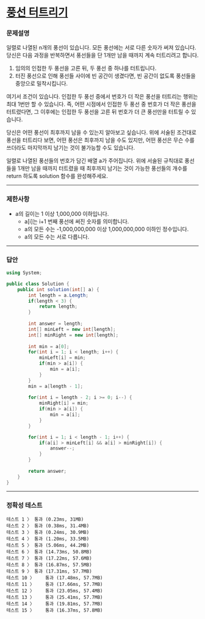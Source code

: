 # <a href="https://school.programmers.co.kr/learn/courses/30/lessons/68646">풍선 터트리기</a>

### 문제설명

일렬로 나열된 n개의 풍선이 있습니다. 모든 풍선에는 서로 다른 숫자가 써져 있습니다. 당신은 다음 과정을 반복하면서 풍선들을 단 1개만 남을 때까지 계속 터트리려고 합니다.

 1. 임의의 인접한 두 풍선을 고른 뒤, 두 풍선 중 하나를 터트립니다.
 2. 터진 풍선으로 인해 풍선들 사이에 빈 공간이 생겼다면, 빈 공간이 없도록 풍선들을 중앙으로 밀착시킵니다.

여기서 조건이 있습니다. 인접한 두 풍선 중에서 번호가 더 작은 풍선을 터트리는 행위는 최대 1번만 할 수 있습니다. 즉, 어떤 시점에서 인접한 두 풍선 중 번호가 더 작은 풍선을 터트렸다면, 그 이후에는 인접한 두 풍선을 고른 뒤 번호가 더 큰 풍선만을 터트릴 수 있습니다.

당신은 어떤 풍선이 최후까지 남을 수 있는지 알아보고 싶습니다. 위에 서술된 조건대로 풍선을 터트리다 보면, 어떤 풍선은 최후까지 남을 수도 있지만, 어떤 풍선은 무슨 수를 쓰더라도 마지막까지 남기는 것이 불가능할 수도 있습니다.

일렬로 나열된 풍선들의 번호가 담긴 배열 a가 주어집니다. 위에 서술된 규칙대로 풍선들을 1개만 남을 때까지 터트렸을 때 최후까지 남기는 것이 가능한 풍선들의 개수를 return 하도록 solution 함수를 완성해주세요.

***

### 제한사항

 - a의 길이는 1 이상 1,000,000 이하입니다.
   - a[i]는 i+1 번째 풍선에 써진 숫자를 의미합니다.
   - a의 모든 수는 -1,000,000,000 이상 1,000,000,000 이하인 정수입니다.
   - a의 모든 수는 서로 다릅니다.

***

### 답안
``` csharp
using System;

public class Solution {
    public int solution(int[] a) {
        int length = a.Length;
        if(length < 3) {
            return length;
        }
        
        int answer = length;
        int[] minLeft = new int[length];
        int[] minRight = new int[length];
        
        int min = a[0];
        for(int i = 1; i < length; i++) {
            minLeft[i] = min;
            if(min > a[i]) {
                min = a[i];
            }
        }
        min = a[length - 1];
        
        for(int i = length - 2; i >= 0; i--) {
            minRight[i] = min;
            if(min > a[i]) {
                min = a[i];
            }
        }

        for(int i = 1; i < length - 1; i++) {
            if(a[i] > minLeft[i] && a[i] > minRight[i]) {
                answer--;
            }
        }
        
        return answer;
    }
}
```

***

### 정확성 테스트
```
테스트 1 〉	통과 (0.23ms, 31MB)
테스트 2 〉	통과 (0.38ms, 31.4MB)
테스트 3 〉	통과 (0.24ms, 30.9MB)
테스트 4 〉	통과 (1.20ms, 33.5MB)
테스트 5 〉	통과 (5.06ms, 44.2MB)
테스트 6 〉	통과 (14.73ms, 50.8MB)
테스트 7 〉	통과 (17.22ms, 57.6MB)
테스트 8 〉	통과 (16.87ms, 57.5MB)
테스트 9 〉	통과 (17.31ms, 57.7MB)
테스트 10 〉	통과 (17.48ms, 57.7MB)
테스트 11 〉	통과 (17.66ms, 57.7MB)
테스트 12 〉	통과 (23.05ms, 57.4MB)
테스트 13 〉	통과 (25.41ms, 57.7MB)
테스트 14 〉	통과 (19.81ms, 57.7MB)
테스트 15 〉	통과 (16.37ms, 57.8MB)
```